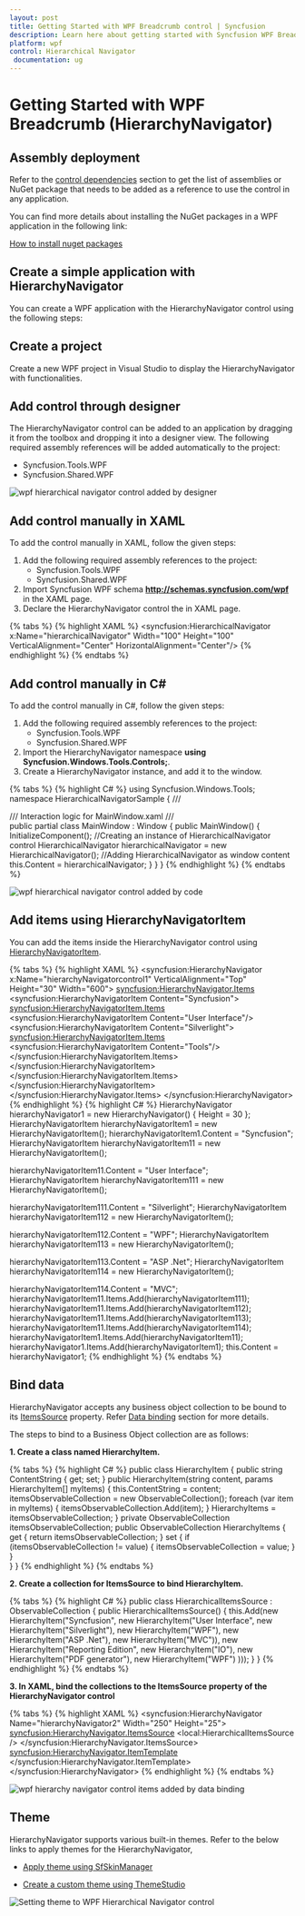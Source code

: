 ```yaml
---
layout: post
title: Getting Started with WPF Breadcrumb control | Syncfusion
description: Learn here about getting started with Syncfusion WPF Breadcrumb (HierarchyNavigator) control, its elements and more details.
platform: wpf
control: Hierarchical Navigator
 documentation: ug
---
```


# Getting Started with WPF Breadcrumb (HierarchyNavigator)

## Assembly deployment

Refer to the [control dependencies](https://help.syncfusion.com/wpf/control-dependencies#hierarchynavigator) section to get the list of assemblies or NuGet package that needs to be added as a reference to use the control in any application.

You can find more details about installing the NuGet packages in a WPF application in the following link: 

[How to install nuget packages](https://help.syncfusion.com/wpf/nuget-packages)

## Create a simple application with HierarchyNavigator

You can create a WPF application with the HierarchyNavigator control using the following steps:

## Create  a project

Create a new WPF project in Visual Studio to display the HierarchyNavigator with functionalities.

## Add control through designer

The HierarchyNavigator control can be added to an application by dragging it from the toolbox and dropping it into a designer view. The following required assembly references will be added automatically to the project:

* Syncfusion.Tools.WPF
* Syncfusion.Shared.WPF 

![wpf hierarchical navigator control added by designer](Getting-Started_images/wpf-hierarchy-navigator-control-added-by-designer.png)

## Add control manually in XAML

To add the control manually in XAML, follow the given steps:
1.	Add the following required assembly references to the project:
    * Syncfusion.Tools.WPF
    * Syncfusion.Shared.WPF 
2.	Import Syncfusion WPF schema **http://schemas.syncfusion.com/wpf** in the XAML page.
3.	Declare the HierarchyNavigator control the in XAML page.

{% tabs %}
{% highlight XAML %}
<Window xmlns="http://schemas.microsoft.com/winfx/2006/xaml/presentation"
		xmlns:x="http://schemas.microsoft.com/winfx/2006/xaml"
		xmlns:syncfusion="http://schemas.syncfusion.com/wpf" 
		x:Class="HierarchicalNavigatorSample.MainWindow"
		Title="HierarchicalNavigator Sample" Height="350" Width="525">
	<Grid>
		<!--Adding HierarchicalNavigator control -->
		<syncfusion:HierarchicalNavigator x:Name="hierarchicalNavigator" Width="100" Height="100" VerticalAlignment="Center" HorizontalAlignment="Center"/>
	</Grid>
</Window>
{% endhighlight %}
{% endtabs %}

## Add control manually in C\#

To add the control manually in C#, follow the given steps:

1.	Add the following required assembly references to the project:
    * Syncfusion.Tools.WPF
    * Syncfusion.Shared.WPF
2.	Import the HierarchyNavigator namespace **using Syncfusion.Windows.Tools.Controls;**.
3.	Create a HierarchyNavigator instance, and add it to the window.

{% tabs %}
{% highlight C# %}
using Syncfusion.Windows.Tools;
namespace HierarchicalNavigatorSample
{
	/// <summary>
	/// Interaction logic for MainWindow.xaml
	/// </summary>
	public partial class MainWindow : Window
	{
		public MainWindow()
		{
			InitializeComponent();
			//Creating an instance of HierarchicalNavigator control
			HierarchicalNavigator hierarchicalNavigator = new HierarchicalNavigator();
			//Adding HierarchicalNavigator as window content
			this.Content = hierarchicalNavigator;
		}
	}
}
{% endhighlight %}
{% endtabs %}

![wpf hierarchical navigator control added by code](Getting-Started_images/wpf-hierarchy-navigator-control-added-manually.png)

## Add items using HierarchyNavigatorItem

You can add the items inside the HierarchyNavigator control using [HierarchyNavigatorItem](https://help.syncfusion.com/cr/wpf/Syncfusion.Windows.Tools.Controls.HierarchyNavigatorItem.html).

{% tabs %}
{% highlight XAML %}
<syncfusion:HierarchyNavigator x:Name="hierarchyNavigatorcontrol1" VerticalAlignment="Top" Height="30" Width="600">
    <syncfusion:HierarchyNavigator.Items>
        <syncfusion:HierarchyNavigatorItem Content="Syncfusion">
            <syncfusion:HierarchyNavigatorItem.Items>
                <syncfusion:HierarchyNavigatorItem Content="User Interface"/>
                    <syncfusion:HierarchyNavigatorItem Content="Silverlight">
                        <syncfusion:HierarchyNavigatorItem.Items>
                            <syncfusion:HierarchyNavigatorItem Content="Tools"/>
                        </syncfusion:HierarchyNavigatorItem.Items>
                    </syncfusion:HierarchyNavigatorItem>
                </syncfusion:HierarchyNavigatorItem.Items>
            </syncfusion:HierarchyNavigatorItem>
        </syncfusion:HierarchyNavigator.Items>
</syncfusion:HierarchyNavigator>
{% endhighlight %}
{% highlight C# %}
HierarchyNavigator hierarchyNavigator1 = new HierarchyNavigator() { Height = 30 };
HierarchyNavigatorItem hierarchyNavigatorItem1 = new HierarchyNavigatorItem();
hierarchyNavigatorItem1.Content = "Syncfusion";
HierarchyNavigatorItem hierarchyNavigatorItem11 = new HierarchyNavigatorItem();

hierarchyNavigatorItem11.Content = "User Interface";
HierarchyNavigatorItem hierarchyNavigatorItem111 = new HierarchyNavigatorItem();

hierarchyNavigatorItem111.Content = "Silverlight";
HierarchyNavigatorItem hierarchyNavigatorItem112 = new HierarchyNavigatorItem();

hierarchyNavigatorItem112.Content = "WPF";
HierarchyNavigatorItem hierarchyNavigatorItem113 = new HierarchyNavigatorItem();

hierarchyNavigatorItem113.Content = "ASP .Net";
HierarchyNavigatorItem hierarchyNavigatorItem114 = new HierarchyNavigatorItem();

hierarchyNavigatorItem114.Content = "MVC";
hierarchyNavigatorItem11.Items.Add(hierarchyNavigatorItem111);
hierarchyNavigatorItem11.Items.Add(hierarchyNavigatorItem112);
hierarchyNavigatorItem11.Items.Add(hierarchyNavigatorItem113);
hierarchyNavigatorItem11.Items.Add(hierarchyNavigatorItem114);
hierarchyNavigatorItem1.Items.Add(hierarchyNavigatorItem11);
hierarchyNavigator1.Items.Add(hierarchyNavigatorItem1);
this.Content = hierarchyNavigator1;
{% endhighlight %}
{% endtabs %}

## Bind data

HierarchyNavigator accepts any business object collection to be bound to its [ItemsSource](https://docs.microsoft.com/en-us/dotnet/api/system.windows.controls.itemscontrol.itemssourceproperty?view=netframework-4.7.2) property. Refer [Data binding](https://help.syncfusion.com/wpf/hierarchynavigator/populating-data) section for more details.

The steps to bind to a Business Object collection are as follows:

**1. Create a class named HierarchyItem.**

{% tabs %}
{% highlight C# %}
public class HierarchyItem
{
	public string ContentString { get; set; }
	public HierarchyItem(string content, params HierarchyItem[] myItems)
	{
		this.ContentString = content;
		itemsObservableCollection = new ObservableCollection<HierarchyItem>();
		foreach (var item in myItems)
		{
			itemsObservableCollection.Add(item);
		}
		HierarchyItems = itemsObservableCollection;
	}
	private ObservableCollection<HierarchyItem> itemsObservableCollection;
	public ObservableCollection<HierarchyItem> HierarchyItems
	{
		get { return itemsObservableCollection; }
		set
		{
			if (itemsObservableCollection != value)
			{
				itemsObservableCollection = value;
			}
		}		
	}
}
{% endhighlight %}
{% endtabs %}

**2. Create a collection for ItemsSource to bind HierarchyItem.**

{% tabs %}
{% highlight C# %}
public class HierarchicalItemsSource : ObservableCollection<HierarchyItem>
{
	public HierarchicalItemsSource()
	{
		this.Add(new HierarchyItem("Syncfusion",
		new HierarchyItem("User Interface",
		new HierarchyItem("Silverlight"),
		new HierarchyItem("WPF"),
		new HierarchyItem("ASP .Net"),
		new HierarchyItem("MVC")),
		new HierarchyItem("Reporting Edition",
		new HierarchyItem("IO"),
		new HierarchyItem("PDF generator"),
		new HierarchyItem("WPF")
		)));
	}
}
{% endhighlight %}
{% endtabs %}

**3. In XAML, bind the collections to the ItemsSource property of the HierarchyNavigator control**

{% tabs %}
{% highlight XAML %}
<syncfusion:HierarchyNavigator Name="hierarchyNavigator2" Width="250" Height="25">
	<syncfusion:HierarchyNavigator.ItemsSource>
		<local:HierarchicalItemsSource />
	</syncfusion:HierarchyNavigator.ItemsSource>
	<syncfusion:HierarchyNavigator.ItemTemplate>
		<HierarchicalDataTemplate ItemsSource="{Binding HierarchyItems}">
			<TextBlock Text="{Binding ContentString}" Margin="2,0" />
		</HierarchicalDataTemplate>
	</syncfusion:HierarchyNavigator.ItemTemplate>
</syncfusion:HierarchyNavigator>
{% endhighlight %}
{% endtabs %}

![wpf hierarchy navigator control items added by data binding](Getting-Started_images/wpf-hierarchy-navigator-control-data-binding.png)

## Theme

HierarchyNavigator supports various built-in themes. Refer to the below links to apply themes for the HierarchyNavigator,

  * [Apply theme using SfSkinManager](https://help.syncfusion.com/wpf/themes/skin-manager)
	
  * [Create a custom theme using ThemeStudio](https://help.syncfusion.com/wpf/themes/theme-studio#creating-custom-theme)

  ![Setting theme to WPF Hierarchical Navigator control](Getting-Started_images/wpf-hierarchy-navigator-control-theme.png)